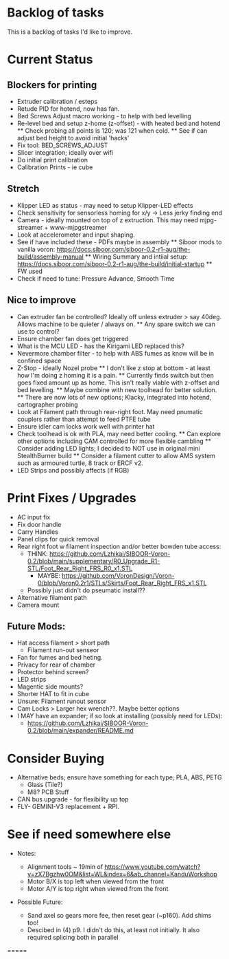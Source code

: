 # Backlog of tasks

This is a backlog of tasks I'd like to improve.

# Current Status
## Blockers for printing
* Extruder calibration / esteps
* Retude PID for hotend, now has fan.
* Bed Screws Adjust macro working - to help with bed levelling
* Re-level bed and setup z-home (z-offset) - with heated bed and hotend
  ** Check probing all points is 120; was 121 when cold.
  ** See if can adjust bed height to avoid initial 'hacks'
* Fix tool: BED_SCREWS_ADJUST
* Slicer integration; ideally over wifi
* Do initial print calibration
* Calibration Prints - ie cube


## Stretch
* Klipper LED as status - may need to setup Klipper-LED effects
* Check sensitivity for sensorless homing for x/y -> Less jerky finding end
* Camera - ideally mounted on top of z extruction. This may need mjpg-streamer + www-mjpgstreamer
* Look at accelerometer and input shaping.
* See if have included these - PDFs maybe in assembly
** Siboor mods to vanilla voron: https://docs.siboor.com/siboor-0.2-r1-aug/the-build/assembly-manual
** Wiring Summary and intiial setup: https://docs.siboor.com/siboor-0.2-r1-aug/the-build/initial-startup
** FW used
* Check if need to tune: Pressure Advance, Smooth Time

## Nice to improve
* Can extruder fan be controlled? Ideally off unless extruder > say 40deg. Allows machine to be quieter / always on.
** Any spare switch we can use to control?
* Ensure chamber fan does get triggered
* What is the MCU LED - has the Kirigami LED replaced this?
* Nevermore chamber filter - to help with ABS fumes as know will be in confined space
* Z-Stop - ideally Nozel probe
** I don't like z stop at bottom - at least how I'm doing z homing it is a pain.
** Currently finds switch but then goes fixed amount up as home. This isn't really viable with z-offset and bed levelling.
** Maybe combine with new toolhead for better solution.
** There are now lots of new options; Klacky, integrated into hotend, cartographer probing
* Look at Filament path through rear-right foot. May need pnumatic couplers rather than attempt to feed PTFE tube
* Ensure idler cam locks work well with printer hat
* Check toolhead is ok with PLA, may need better cooling.
** Can explore other options including CAM controlled for more flexible cambling
** Consider adding LED lights; I decided to NOT use in original mini StealthBurner build
** Consider a filament cutter to allow AMS system such as armoured turtle, 8 track or ERCF v2.
* LED Strips and possibly affects (if RGB)

# Print Fixes / Upgrades
  - AC input fix
  - Fix door handle
  - Carry Handles
  - Panel clips for quick removal
  - Rear right foot w filament inspection and/or better bowden tube access:
    - THINK: https://github.com/Lzhikai/SIBOOR-Voron-0.2/blob/main/supplementary/R0_Upgrade_R1-STL/Foot_Rear_Right_FRS_R0_x1.STL
      - MAYBE: https://github.com/VoronDesign/Voron-0/blob/Voron0.2r1/STLs/Skirts/Foot_Rear_Right_FRS_x1.STL
    - Possibly just didn't do pseumatic install??
  - Alternative filament path
  - Camera mount

## Future Mods:
  - Hat access filament > short path
    - Filament run-out senseor
  - Fan for fumes and bed heting.
  - Privacy for rear of chamber
  - Protector behind screen?
  - LED strips
  - Magentic side mounts?
  - Shorter HAT to fit in cube
  - Unsure: Filament runout sensor
  - Cam Locks > Larger hex wrench??. Maybe better options
  - I MAY have an expander; if so look at installing (possibly need for LEDs):
    - https://github.com/Lzhikai/SIBOOR-Voron-0.2/blob/main/expander/README.md




# Consider Buying
  - Alternative beds; ensure have something for each type; PLA, ABS, PETG
      - Glass (Tile?)
      - M8? PCB Stuff
  - CAN bus upgrade - for flexibility up top
  - FLY- GEMINI-V3 replacement + RPI.


# See if need somewhere else

* Notes:
  - Alignment tools ~ 19min of https://www.youtube.com/watch?v=zX7Bgzhw0OM&list=WL&index=6&ab_channel=KanduWorkshop
  - Motor B/X is top left  when viewed from the front
  - Motor A/Y is top right when viewed from the front

* Possible Future:
  - Sand axel so gears more fee, then reset gear (~p160). Add shims too!
  - Descibed in (4) p9.
    I didn't do this, at least not initially. It also required splicing both in parallel



=====
